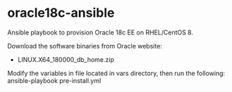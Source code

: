 # oracle18c-ansible
Ansible playbook to provision Oracle 18c EE on RHEL/CentOS 8.

Download the software binaries from Oracle website:
* LINUX.X64_180000_db_home.zip

Modify the variables in file located in vars directory, then run the following:
ansible-playbook pre-install.yml

